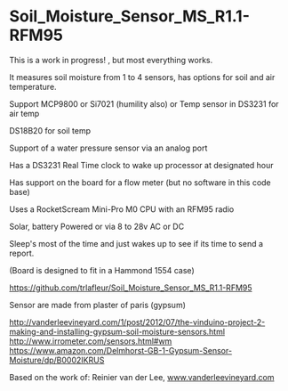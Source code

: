 # Soil_Moisture_Sensor_MS_R1.1-RFM95


This is a work in progress! , but most everything works.

It measures soil moisture from 1 to 4 sensors, has options for soil and air temperature.

Support MCP9800 or Si7021 (humility also) or Temp sensor in DS3231 for air temp

DS18B20 for soil temp

Support of a water pressure sensor via an analog port

Has a DS3231 Real Time clock to wake up processor at designated hour

Has support on the board for a flow meter (but no software in this code base)

Uses a RocketScream Mini-Pro M0 CPU with an RFM95 radio

Solar, battery Powered or via 8 to 28v AC or DC

Sleep's most of the time and just wakes up to see if its time to send a report.

(Board is designed to fit in a Hammond 1554 case)

https://github.com/trlafleur/Soil_Moisture_Sensor_MS_R1.1-RFM95

Sensor are made from plaster of paris (gypsum)

http://vanderleevineyard.com/1/post/2012/07/the-vinduino-project-2-making-and-installing-gypsum-soil-moisture-sensors.html
http://www.irrometer.com/sensors.html#wm
https://www.amazon.com/Delmhorst-GB-1-Gypsum-Sensor-Moisture/dp/B0002IKRUS

Based on the work of: Reinier van der Lee, www.vanderleevineyard.com
